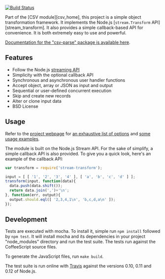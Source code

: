 [![Build Status](https://secure.travis-ci.org/wdavidw/node-csv-parse.png)][travis]

Part of the [CSV module][csv_home], this project is a simple object
transformation framework. It implements the Node.js
[`stream.Transform` API][stream_transform]. It also provides a simple
callback-based API for convenience. It is both extremely easy to use and
powerful.

[Documentation for the "csv-parse" package is available here][home].

## Features

*   Follow the Node.js [streaming API][streamtransform]
*   Simplicity with the optional callback API
*   Synchronous and asynchronous user handler functions
*   Accept object, array or JSON as input and output
*   Sequential or user-defined concurrent execution
*   Skip and create new records
*   Alter or clone input data
*   BSD License

Usage
-----

Refer to the [project webpage][home] for [an exhaustive list of options][home]
and [some usage examples][examples]. 

The module is built on the Node.js Stream API. For the sake of simplify, a
simple callback API is also provided. To give you a quick look, here's an
example of the callback API:

```javascript
var transform = require('stream-transform');

input = [ [ '1', '2', '3', '4' ], [ 'a', 'b', 'c', 'd' ] ];
transform(input, function(data){
  data.push(data.shift());
  return data.join(',')+'\n';
}, function(err, output){
  output.should.eql([ '2,3,4,1\n', 'b,c,d,a\n' ]);
});
```

Development
-----------

Tests are executed with mocha. To install it, simple run `npm install` 
followed by `npm test`. It will install mocha and its dependencies in your 
project "node_modules" directory and run the test suite. The tests run 
against the CoffeeScript source files.

To generate the JavaScript files, run `make build`.

The test suite is run online with [Travis][travis] against the versions 
0.10, 0.11 and 0.12 of Node.js.


[streamtransform]: http://nodejs.org/api/stream.html#stream_class_stream_transform
[home]: http://csv.adaltas.com/transform/
[examples]: http://csv.adaltas.com/transform/examples/
[csv]: https://github.com/wdavidw/node-csv
[stream-samples]: https://github.com/wdavidw/node-stream-transform/tree/master/samples
[stream-test]: https://github.com/wdavidw/node-stream-transform/tree/master/test
[travis]: http://travis-ci.org/wdavidw/node-stream-transform

